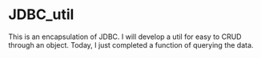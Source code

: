 # JDBC_util
This is an encapsulation of JDBC. I will develop a util for easy to CRUD through an object. Today, I just completed a function of querying the data.
